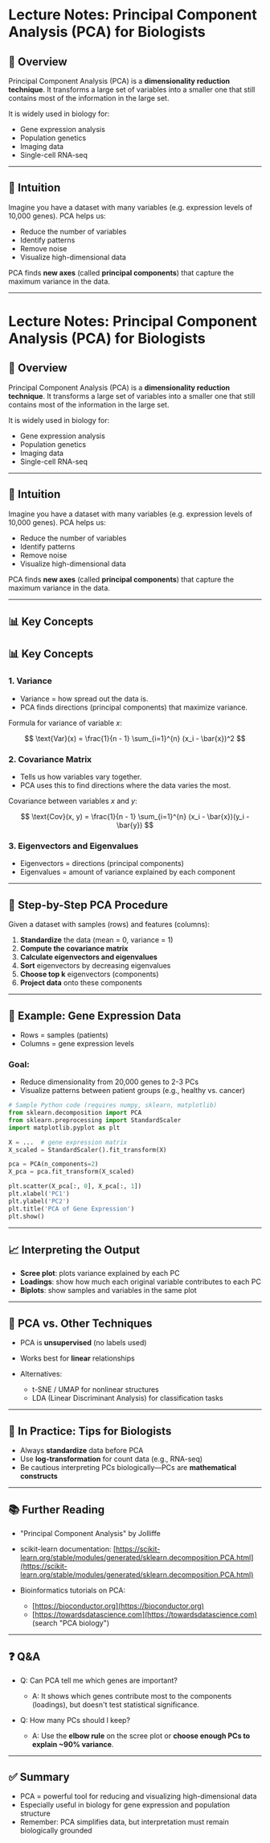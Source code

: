 # Lecture Notes: Principal Component Analysis (PCA) for Biologists

## 🧬 Overview

Principal Component Analysis (PCA) is a **dimensionality reduction technique**. It transforms a large set of variables into a smaller one that still contains most of the information in the large set.

It is widely used in biology for:

* Gene expression analysis
* Population genetics
* Imaging data
* Single-cell RNA-seq

---

## 🧠 Intuition

Imagine you have a dataset with many variables (e.g. expression levels of 10,000 genes). PCA helps us:

* Reduce the number of variables
* Identify patterns
* Remove noise
* Visualize high-dimensional data

PCA finds **new axes** (called **principal components**) that capture the maximum variance in the data.

---


# Lecture Notes: Principal Component Analysis (PCA) for Biologists

## 🧬 Overview

Principal Component Analysis (PCA) is a **dimensionality reduction technique**. It transforms a large set of variables into a smaller one that still contains most of the information in the large set.

It is widely used in biology for:

* Gene expression analysis
* Population genetics
* Imaging data
* Single-cell RNA-seq

---

## 🧠 Intuition

Imagine you have a dataset with many variables (e.g. expression levels of 10,000 genes). PCA helps us:

* Reduce the number of variables
* Identify patterns
* Remove noise
* Visualize high-dimensional data

PCA finds **new axes** (called **principal components**) that capture the maximum variance in the data.

---

## 📊 Key Concepts



## 📊 Key Concepts

### 1. **Variance**

* Variance = how spread out the data is.
* PCA finds directions (principal components) that maximize variance.

Formula for variance of variable $x$:

$$
\text{Var}(x) = \frac{1}{n - 1} \sum_{i=1}^{n} (x_i - \bar{x})^2
$$

### 2. **Covariance Matrix**

* Tells us how variables vary together.
* PCA uses this to find directions where the data varies the most.

Covariance between variables $x$ and $y$:

$$
\text{Cov}(x, y) = \frac{1}{n - 1} \sum_{i=1}^{n} (x_i - \bar{x})(y_i - \bar{y})
$$

### 3. **Eigenvectors and Eigenvalues**

* Eigenvectors = directions (principal components)
* Eigenvalues = amount of variance explained by each component

---

## 🧪 Step-by-Step PCA Procedure

Given a dataset with samples (rows) and features (columns):

1. **Standardize** the data (mean = 0, variance = 1)
2. **Compute the covariance matrix**
3. **Calculate eigenvectors and eigenvalues**
4. **Sort** eigenvectors by decreasing eigenvalues
5. **Choose top k** eigenvectors (components)
6. **Project data** onto these components

---

## 🔬 Example: Gene Expression Data

* Rows = samples (patients)
* Columns = gene expression levels

### Goal:

* Reduce dimensionality from 20,000 genes to 2-3 PCs
* Visualize patterns between patient groups (e.g., healthy vs. cancer)

```python
# Sample Python code (requires numpy, sklearn, matplotlib)
from sklearn.decomposition import PCA
from sklearn.preprocessing import StandardScaler
import matplotlib.pyplot as plt

X = ...  # gene expression matrix
X_scaled = StandardScaler().fit_transform(X)

pca = PCA(n_components=2)
X_pca = pca.fit_transform(X_scaled)

plt.scatter(X_pca[:, 0], X_pca[:, 1])
plt.xlabel('PC1')
plt.ylabel('PC2')
plt.title('PCA of Gene Expression')
plt.show()
```

---

## 📈 Interpreting the Output

* **Scree plot**: plots variance explained by each PC
* **Loadings**: show how much each original variable contributes to each PC
* **Biplots**: show samples and variables in the same plot

---

## 🧠 PCA vs. Other Techniques

* PCA is **unsupervised** (no labels used)
* Works best for **linear** relationships
* Alternatives:

  * t-SNE / UMAP for nonlinear structures
  * LDA (Linear Discriminant Analysis) for classification tasks

---

## 🧬 In Practice: Tips for Biologists

* Always **standardize** data before PCA
* Use **log-transformation** for count data (e.g., RNA-seq)
* Be cautious interpreting PCs biologically—PCs are **mathematical constructs**

---

## 📚 Further Reading

* "Principal Component Analysis" by Jolliffe
* scikit-learn documentation: [https://scikit-learn.org/stable/modules/generated/sklearn.decomposition.PCA.html](https://scikit-learn.org/stable/modules/generated/sklearn.decomposition.PCA.html)
* Bioinformatics tutorials on PCA:

  * [https://bioconductor.org](https://bioconductor.org)
  * [https://towardsdatascience.com](https://towardsdatascience.com) (search "PCA biology")

---

## ❓ Q\&A

* Q: Can PCA tell me which genes are important?

  * A: It shows which genes contribute most to the components (loadings), but doesn't test statistical significance.

* Q: How many PCs should I keep?

  * A: Use the **elbow rule** on the scree plot or **choose enough PCs to explain \~90% variance**.

---

## ✅ Summary

* PCA = powerful tool for reducing and visualizing high-dimensional data
* Especially useful in biology for gene expression and population structure
* Remember: PCA simplifies data, but interpretation must remain biologically grounded
